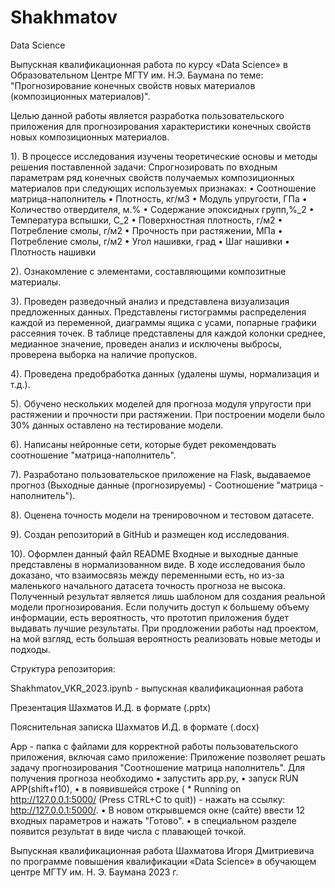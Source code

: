 # Shakhmatov
Data Science

Выпускная квалификационная работа по курсу «Data Science» в Образовательном Центре МГТУ им. Н.Э. Баумана по теме: "Прогнозирование конечных свойств новых материалов (композиционных материалов)".

Целью данной работы является разработка пользовательского приложения для прогнозирования характеристики конечных свойств новых композиционных материалов.

1). В процессе исследования изучены теоретические основы и методы решения поставленной задачи: Спрогнозировать по входным параметрам ряд конечных свойств получаемых композиционных материалов при следующих используемых признаках:
•	Соотношение матрица-наполнитель
•	Плотность, кг/м3
•	Модуль упругости, ГПа
•	Количество отвердителя, м.%
•	Содержание эпоксидных групп,%_2
•	Температура вспышки, С_2
•	Поверхностная плотность, г/м2
•	Потребление смолы, г/м2
•	Прочность при растяжении, МПа
•	Потребление смолы, г/м2
•	Угол нашивки, град
•	Шаг нашивки
•	Плотность нашивки

2). Ознакомление с элементами, составляющими композитные материалы.

3). Проведен разведочный анализ и представлена визуализация предложенных данных. Представлены гистограммы распределения каждой из переменной, диаграммы ящика с усами, попарные графики рассеяния точек. В таблице представлены для каждой колонки среднее, медианное значение, проведен анализ и исключены выбросы, проверена выборка на наличие пропусков.

4). Проведена предобработка данных (удалены шумы, нормализация и т.д.).

5). Обучено нескольких моделей для прогноза модуля упругости при растяжении и прочности при растяжении. При построении модели было 30% данных оставлено на тестирование модели.

6). Написаны нейронные сети, которые будет рекомендовать соотношение "матрица-наполнитель".

7). Разработано пользовательское приложение на Flask, выдаваемое прогноз (Выходные данные (прогнозируемы) - Соотношение "матрица - наполнитель").

8). Оценена точность модели на тренировочном и тестовом датасете.

9). Создан репозиторий в GitHub и размещен код исследования.

10). Оформлен данный файл README
Входные и выходные данные представлены в нормализованном виде. В ходе исследования было доказано, что взаимосвязь между переменными есть, но из-за маленького начального датасета точность прогноза не высока. Полученный результат является лишь шаблоном для создания реальной модели прогнозирования. Если получить доступ к большему объему информации, есть вероятность, что прототип приложения будет выдавать лучшие результаты. При продложении работы над проектом, на мой взгляд, есть большая вероятность реализовать новые методы и подходы.

Структура репозитория:

Shakhmatov_VKR_2023.ipynb - выпускная квалификационная работа

Презентация Шахматов И.Д. в формате (.pptx)

Пояснительная записка Шахматов И.Д. в формате (.docx)

App - папка с файлами для корректной работы пользовательского приложения, включая само приложение:
Приложение позволяет решать задачу прогнозирования "Соотношение матрица наполнитель". Для получения прогноза необходимо
• запустить app.py,
• запуск RUN APP(shift+f10),
• в появившейся строке ( * Running on http://127.0.0.1:5000/ (Press CTRL+C to quit)) - нажать на ссылку: http://127.0.0.1:5000/.
• В новом открывшемся окне (сайте) ввести 12 входных параметров и нажать "Готово".
• в специальном разделе появится результат в виде числа с плавающей точкой.

Выпускная квалификационная работа Шахматова Игоря Дмитриевича по программе повышения квалификации «Data Science» в обучающем центре МГТУ им. Н. Э. Баумана 2023 г.
